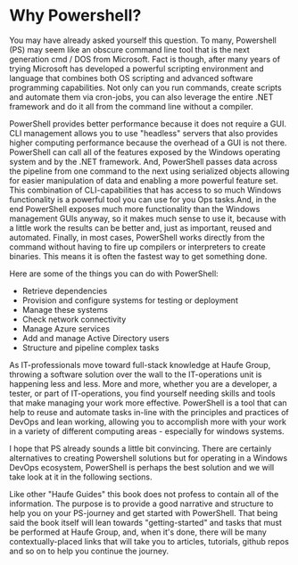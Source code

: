 # Why Powershell?

You may have already asked yourself this question. To many, Powershell \(PS\) may seem like an obscure command line tool that is the next generation cmd / DOS from Microsoft. Fact is though, after many years of trying Microsoft has developed a powerful scripting environment and language that combines both OS scripting and advanced software programming capabilities.  Not only can you run commands, create scripts and automate them via cron-jobs, you can also leverage the entire .NET framework and do it all from the command line without a compiler.

PowerShell provides better performance because it does not require a GUI. CLI management allows you to use "headless" servers that also provides higher computing performance because the overhead of a GUI is not there. PowerShell can call all of the features exposed by the Windows operating system and by the .NET framework. And, PowerShell passes data across the pipeline from one command to the next using serialized objects allowing for easier manipulation of data and enabling a more powerful feature set. This combination of CLI-capabilities that has access to so much Windows functionality is a powerful tool you can use for you Ops tasks.And, in the end PowerShell exposes much more functionality than the Windows management GUIs anyway, so it makes much sense to use it, because with a little work the results can be better and, just as important, reused and automated. Finally, in most cases, PowerShell works directly from the command without having to fire up compilers or interpreters to create binaries. This means it is often the fastest way to get something done.

Here are some of the things you can do with PowerShell:

* Retrieve dependencies
* Provision and configure systems for testing or deployment
* Manage these systems
* Check network connectivity
* Manage Azure services
* Add and manage Active Directory users
* Structure and pipeline complex tasks

As IT-professionals move toward full-stack knowledge at Haufe Group, throwing a software solution over the wall to the IT-operations unit is happening less and less. More and more, whether you are a developer, a tester, or part of IT-operations, you find yourself needing skills and tools that make managing your work more effective. PowerShell is a tool that can help to reuse and automate tasks in-line with the principles and practices of DevOps and lean working, allowing you to accomplish more with your work in a variety of different computing areas - especially for windows systems.

I hope that PS already sounds a little bit convincing. There are certainly alternatives to creating Powershell solutions but for operating in a Windows DevOps ecosystem, PowerShell is perhaps the best solution and we will take look at it in the following sections.

Like other "Haufe Guides" this book does not profess to contain all of the information. The purpose is to provide a good narrative and structure to help you on your PS-journey and get started with PowerShell. That being said the book itself will lean towards "getting-started" and tasks that must be performed at Haufe Group, and, when it's done, there will be many contextually-placed links that will take you to articles, tutorials, github repos and so on to help you continue the journey.

